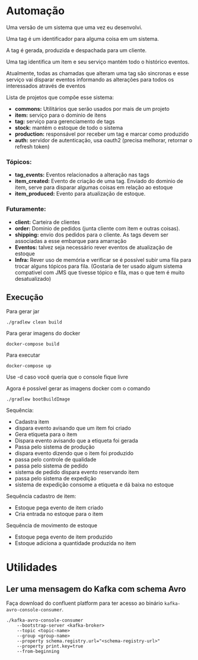 # Automação

Uma versão de um sistema que uma vez eu desenvolvi.

Uma tag é um identificador para alguma coisa em um sistema. 

A tag é gerada, produzida e despachada para um cliente.

Uma tag identifica um item e seu serviço mantém todo o histórico eventos.

Atualmente, todas as chamadas que alteram uma tag são sincronas e esse serviço vai disparar eventos informando as alterações para todos os interessados através de eventos 

Lista de projetos que compõe esse sistema:
* **commons:** Utilitários que serão usados por mais de um projeto
* **item:** serviço para o dominio de itens
* **tag:** serviço para gerenciamento de tags
* **stock:** mantém o estoque de todo o sistema
* **production:** responsável por receber um tag e marcar como produzido
* **auth:** servidor de autenticação, usa oauth2 (precisa melhorar, retornar o refresh token) 

### Tópicos:
* **tag_events:** Eventos relacionados a alteração nas tags
* **item_created:** Evento de criação de uma tag. Enviado do dominio de item, serve para disparar algumas coisas em relação ao estoque 
* **item_produced:** Evento para atualização de estoque.

### Futuramente:
* **client:** Carteira de clientes
* **order:** Dominio de pedidos (junta cliente com item e outras coisas). 
* **shipping:** envio dos pedidos para o cliente. As tags devem ser associadas a esse embarque para amarração
* **Eventos:** talvez seja necessário rever eventos de atualização de estoque 
* **Infra:** Rever uso de memória e verificar se é possível subir uma fila para trocar alguns tópicos para fila. (Gostaria de ter usado algum sistema compativel com JMS que tivesse tópico e fila, mas o que tem é muito desatualizado)
                   

## Execução
Para gerar jar

    ./gradlew clean build

Para gerar imagens do docker

    docker-compose build

Para executar

    docker-compose up

Use -d caso você queria que o console fique livre

Agora é possível gerar as imagens docker com o comando
    
    ./gradlew bootBuildImage


Sequência:

- Cadastra item
- dispara evento avisando que um item foi criado
- Gera etiqueta para o item
- Dispara evento avisando que a etiqueta foi gerada
- Passa pelo sistema de produção
- dispara evento dizendo que o item foi produzido
- passa pelo controle de qualidade
- passa pelo sistema de pedido
- sistema de pedido dispara evento reservando item
- passa pelo sistema de expedição
- sistema de expedição consome a etiqueta e dá baixa no estoque


Sequência cadastro de item:

- Estoque pega evento de item criado
- Cria entrada no estoque para o item

Sequência de movimento de estoque

- Estoque pega evento de item produzido
- Estoque adiciona a quantidade produzida no item

# Utilidades

## Ler uma mensagem do Kafka com schema Avro

Faça download do confluent platform para ter acesso ao binário `kafka-avro-console-consumer`.

    ./kafka-avro-console-consumer 
        --bootstrap-server <kafka-broker> 
        --topic <topic-name> 
        --group <group-name> 
        --property schema.registry.url="<schema-registry-url>" 
        --property print.key=true
        --from-beginning 
